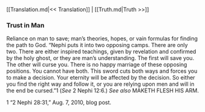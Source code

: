 [[Translation.md|<< Translation]]  |  [[Truth.md|Truth >>]]

### Trust in Man
Reliance on man to save; man’s theories, hopes, or vain formulas for finding the path to God. “Nephi puts it into two opposing camps. There are only two. There are either inspired teachings, given by revelation and confirmed by the holy ghost, or they are man’s understanding. The first will save you. The other will curse you. There is no happy marriage of these opposing positions. You cannot have both. This sword cuts both ways and forces you to make a decision. Your eternity will be affected by the decision. So either you find the right way and follow it, or you are relying upon men and will in the end be cursed.”1 (*See* 2 Nephi 12:6.) *See also* MAKETH FLESH HIS ARM.



1 “2 Nephi 28:31,” Aug. 7, 2010, blog post.